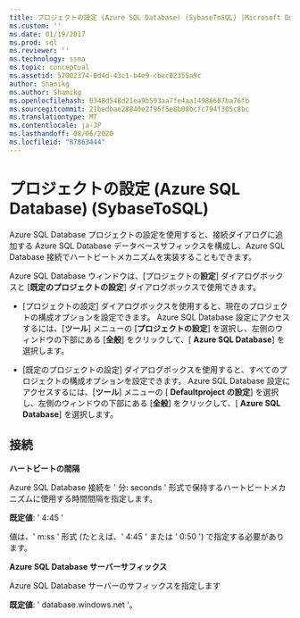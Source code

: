 ```yaml
---
title: プロジェクトの設定 (Azure SQL Database) (SybaseToSQL) |Microsoft Docs
ms.custom: ''
ms.date: 01/19/2017
ms.prod: sql
ms.reviewer: ''
ms.technology: ssma
ms.topic: conceptual
ms.assetid: 57002374-0d4d-43c1-b4e9-cbec02355a9c
author: Shamikg
ms.author: Shamikg
ms.openlocfilehash: 0348d548d21ea9b593aa7fe4aa14986607ba76fb
ms.sourcegitcommit: 21bedbae28840e2f96f5e8b08bcfc794f305c8bc
ms.translationtype: MT
ms.contentlocale: ja-JP
ms.lasthandoff: 08/06/2020
ms.locfileid: "87863444"
---
```

# <a name="project-settings-azure-sql-database--sybasetosql"></a>プロジェクトの設定 (Azure SQL Database) (SybaseToSQL)
Azure SQL Database プロジェクトの設定を使用すると、接続ダイアログに追加する Azure SQL Database データベースサフィックスを構成し、Azure SQL Database 接続でハートビートメカニズムを実装することもできます。  
  
Azure SQL Database ウィンドウは、[プロジェクトの**設定**] ダイアログボックスと [**既定のプロジェクトの設定**] ダイアログボックスで使用できます。  
  
-   [プロジェクトの設定] ダイアログボックスを使用すると、現在のプロジェクトの構成オプションを設定できます。 Azure SQL Database 設定にアクセスするには、[**ツール**] メニューの [**プロジェクトの設定**] を選択し、左側のウィンドウの下部にある [**全般**] をクリックして、[ **Azure SQL Database**] を選択します。  
  
-   [既定のプロジェクトの設定] ダイアログボックスを使用すると、すべてのプロジェクトの構成オプションを設定できます。 Azure SQL Database 設定にアクセスするには、[**ツール**] メニューの [ **Defaultproject の設定**] を選択し、左側のウィンドウの下部にある [**全般**] をクリックして、[ **Azure SQL Database**] を選択します。  
  
## <a name="connectivity"></a>接続  
**ハートビートの間隔**  
  
Azure SQL Database 接続を ' 分: seconds ' 形式で保持するハートビートメカニズムに使用する時間間隔を指定します。  
  
**既定値**: ' 4:45 '  
  
値は、' m:ss ' 形式 (たとえば、' 4:45 ' または ' 0:50 ') で指定する必要があります。  
  
**Azure SQL Database サーバーサフィックス**  
  
Azure SQL Database サーバーのサフィックスを指定します  
  
**既定値**: ' database.windows.net '。  
  
